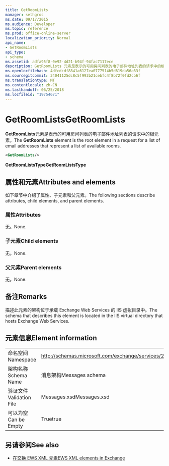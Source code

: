 ```yaml
---
title: GetRoomLists
manager: sethgros
ms.date: 09/17/2015
ms.audience: Developer
ms.topic: reference
ms.prod: office-online-server
localization_priority: Normal
api_name:
- GetRoomLists
api_type:
- schema
ms.assetid: adfa95f8-0e92-4d21-b94f-94fac7117ece
description: GetRoomLists 元素是表示的可用房间列表的电子邮件地址列表的请求中的根元素。
ms.openlocfilehash: 4dfcdcdf8841a6127ea0777514b5d619da56a63f
ms.sourcegitcommit: 34041125dc8c5f993b21cebfc4f8b72f0fd2cb6f
ms.translationtype: MT
ms.contentlocale: zh-CN
ms.lasthandoff: 06/25/2018
ms.locfileid: "19754671"
---
```

# <a name="getroomlists"></a><span data-ttu-id="c8034-103">GetRoomLists</span><span class="sxs-lookup"><span data-stu-id="c8034-103">GetRoomLists</span></span>

<span data-ttu-id="c8034-104">**GetRoomLists**元素是表示的可用房间列表的电子邮件地址列表的请求中的根元素。</span><span class="sxs-lookup"><span data-stu-id="c8034-104">The **GetRoomLists** element is the root element in a request for a list of email addresses that represent a list of available rooms.</span></span> 
  
```XML
<GetRoomLists/>
```

 <span data-ttu-id="c8034-105">**GetRoomListsType**</span><span class="sxs-lookup"><span data-stu-id="c8034-105">**GetRoomListsType**</span></span>
## <a name="attributes-and-elements"></a><span data-ttu-id="c8034-106">属性和元素</span><span class="sxs-lookup"><span data-stu-id="c8034-106">Attributes and elements</span></span>

<span data-ttu-id="c8034-107">如下章节中介绍了属性、子元素和父元素。</span><span class="sxs-lookup"><span data-stu-id="c8034-107">The following sections describe attributes, child elements, and parent elements.</span></span>
  
### <a name="attributes"></a><span data-ttu-id="c8034-108">属性</span><span class="sxs-lookup"><span data-stu-id="c8034-108">Attributes</span></span>

<span data-ttu-id="c8034-109">无。</span><span class="sxs-lookup"><span data-stu-id="c8034-109">None.</span></span>
  
### <a name="child-elements"></a><span data-ttu-id="c8034-110">子元素</span><span class="sxs-lookup"><span data-stu-id="c8034-110">Child elements</span></span>

<span data-ttu-id="c8034-111">无。</span><span class="sxs-lookup"><span data-stu-id="c8034-111">None.</span></span>
  
### <a name="parent-elements"></a><span data-ttu-id="c8034-112">父元素</span><span class="sxs-lookup"><span data-stu-id="c8034-112">Parent elements</span></span>

<span data-ttu-id="c8034-113">无。</span><span class="sxs-lookup"><span data-stu-id="c8034-113">None.</span></span>
  
## <a name="remarks"></a><span data-ttu-id="c8034-114">备注</span><span class="sxs-lookup"><span data-stu-id="c8034-114">Remarks</span></span>

<span data-ttu-id="c8034-115">描述此元素的架构位于承载 Exchange Web Services 的 IIS 虚拟目录中。</span><span class="sxs-lookup"><span data-stu-id="c8034-115">The schema that describes this element is located in the IIS virtual directory that hosts Exchange Web Services.</span></span>
  
## <a name="element-information"></a><span data-ttu-id="c8034-116">元素信息</span><span class="sxs-lookup"><span data-stu-id="c8034-116">Element information</span></span>

|||
|:-----|:-----|
|<span data-ttu-id="c8034-117">命名空间</span><span class="sxs-lookup"><span data-stu-id="c8034-117">Namespace</span></span>  <br/> |http://schemas.microsoft.com/exchange/services/2006/messages  <br/> |
|<span data-ttu-id="c8034-118">架构名称</span><span class="sxs-lookup"><span data-stu-id="c8034-118">Schema Name</span></span>  <br/> |<span data-ttu-id="c8034-119">消息架构</span><span class="sxs-lookup"><span data-stu-id="c8034-119">Messages schema</span></span>  <br/> |
|<span data-ttu-id="c8034-120">验证文件</span><span class="sxs-lookup"><span data-stu-id="c8034-120">Validation File</span></span>  <br/> |<span data-ttu-id="c8034-121">Messages.xsd</span><span class="sxs-lookup"><span data-stu-id="c8034-121">Messages.xsd</span></span>  <br/> |
|<span data-ttu-id="c8034-122">可以为空</span><span class="sxs-lookup"><span data-stu-id="c8034-122">Can be Empty</span></span>  <br/> |<span data-ttu-id="c8034-123">True</span><span class="sxs-lookup"><span data-stu-id="c8034-123">true</span></span>  <br/> |
   
## <a name="see-also"></a><span data-ttu-id="c8034-124">另请参阅</span><span class="sxs-lookup"><span data-stu-id="c8034-124">See also</span></span>



- [<span data-ttu-id="c8034-125">在交换 EWS XML 元素</span><span class="sxs-lookup"><span data-stu-id="c8034-125">EWS XML elements in Exchange</span></span>](ews-xml-elements-in-exchange.md)

